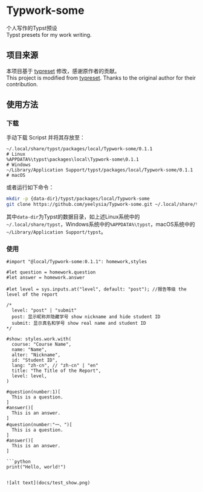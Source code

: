 # Typwork-some
个人写作的Typst预设  
Typst presets for my work writing.  

## 项目来源 
本项目基于 [typreset](https://github.com/Fr4nk1inCs/typreset) 修改，感谢原作者的贡献。  
This project is modified from [typreset](https://github.com/Fr4nk1inCs/typreset). Thanks to the original author for their contribution.

## 使用方法

### 下载

手动下载 Scripst 并将其存放至：  
```
~/.local/share/typst/packages/local/Typwork-some/0.1.1                 # Linux  
%APPDATA%\typst\packages\local\Typwork-some\0.1.1                      # Windows  
~/Library/Application Support/typst/packages/local/Typwork-some/0.1.1  # macOS  
```

或者运行如下命令：

```bash 
mkdir -p {data-dir}/typst/packages/local/Typwork-some
git clone https://github.com/yeelysia/Typwork-some.git ~/.local/share/typst/packages/local/Typwork-some/0.1.1
```

其中`data-dir`为Typst的数据目录，如上述Linux系统中的`~/.local/share/typst`，Windows系统中的`%APPDATA%\typst`，macOS系统中的`~/Library/Application Support/typst`。

### 使用
```typst
#import "@local/Typwork-some:0.1.1": homework,styles

#let question = homework.question
#let answer = homework.answer

#let level = sys.inputs.at("level", default: "post"); //报告等级 the level of the report

/*
  level: "post" | "submit"
  post: 显示昵称并隐藏学号 show nickname and hide student ID
  submit: 显示真名和学号 show real name and student ID
*/

#show: styles.work.with(
  course: "Course Name",
  name: "Name",
  alter: "Nickname",
  id: "Student ID",
  lang: "zh-cn", // "zh-cn" | "en"
  title: "The Title of the Report",
  level: level,
)

#question(number:1)[
  This is a question.
]
#answer()[
  This is an answer.
]
#question(number:"一、")[
  This is a question.
]
#answer()[
  This is an answer.
]

```python
print("Hello, world!")
```


```

![alt text](docs/test_show.png)